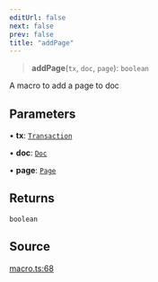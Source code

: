 ```yaml
---
editUrl: false
next: false
prev: false
title: "addPage"
---
```


> **addPage**(`tx`, `doc`, `page`): `boolean`

A macro to add a page to doc

## Parameters

• **tx**: [`Transaction`](/api-core/classes/transaction/)

• **doc**: [`Doc`](/api-core/classes/doc/)

• **page**: [`Page`](/api-core/classes/page/)

## Returns

`boolean`

## Source

[macro.ts:68](https://github.com/dgmjs/dgmjs/blob/main/packages/core/src/macro.ts#L68)

